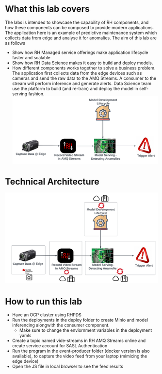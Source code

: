 # What this lab covers
The labs is intended to showcase the capability of RH components, and how these components can be composed to provide modern applications.
The application here is an example of predictive maintenance system which collects data from edge and analyse it for anomalies. 
The aim of this lab are as follows
- Show how RH Managed service offerings make application lifecycle faster and scalable
- Show how RH Data Science makes it easy to build and deploy models.
- How different components works together to solve a business problem.
The application first collects data from the edge devices such as cameras and send the raw data to the AMQ Streams. A consumer to the stream will perform inference and generate alerts.
Data Science team use the platform to build (and re-train) and deploy the model in self-serving fashion.
![img.png](img.png)

# Technical Architecture
![img_1.png](img_1.png)

# How to run this lab
- Have an OCP cluster using RHPDS
- Run the deployments in the deploy folder to create Minio and model inferencing alongwith the consumer component. 
  - Make sure to change the enviornment variables in the deployment yamls
- Create a topic named vide-streams in RH AMQ Streams online and create service account for SASL Authentication
- Run the program in the event-producer folder (docker version is also available), to capture the video feed from your laptop (mimicing the edge device)
- Open the JS file in local browser to see the feed results
